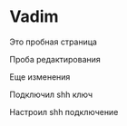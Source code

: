 # Vadim
Это пробная страница

Проба редактирования

Еще изменения

Подключил shh ключ

Настроил shh подключение
